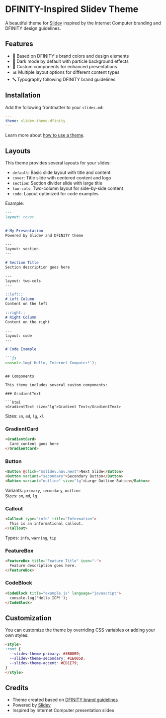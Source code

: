 # DFINITY-Inspired Slidev Theme

A beautiful theme for [Slidev](https://sli.dev) inspired by the Internet Computer branding and DFINITY design guidelines.

## Features

- 🎨 Based on DFINITY's brand colors and design elements
- 🌙 Dark mode by default with particle background effects
- 🧩 Custom components for enhanced presentations
- 📊 Multiple layout options for different content types
- 🔤 Typography following DFINITY brand guidelines

## Installation

Add the following frontmatter to your `slides.md`:

```yaml
---
theme: slidev-theme-dfinity
---
```

Learn more about [how to use a theme](https://sli.dev/themes/use).

## Layouts

This theme provides several layouts for your slides:

- `default`: Basic slide layout with title and content
- `cover`: Title slide with centered content and logo
- `section`: Section divider slide with large title
- `two-cols`: Two-column layout for side-by-side content
- `code`: Layout optimized for code examples

Example:

```md
---
layout: cover
---

# My Presentation
Powered by Slidev and DFINITY theme

---
layout: section
---

# Section Title
Section description goes here

---
layout: two-cols
---

::left::
# Left Column
Content on the left

::right::
# Right Column
Content on the right

---
layout: code
---

# Code Example

```js
console.log('Hello, Internet Computer!');
```
```

## Components

This theme includes several custom components:

### GradientText

```html
<GradientText size="lg">Gradient Text</GradientText>
```

Sizes: `sm`, `md`, `lg`, `xl`

### GradientCard

```html
<GradientCard>
  Card content goes here
</GradientCard>
```

### Button

```html
<Button @click="$slidev.nav.next">Next Slide</Button>
<Button variant="secondary">Secondary Button</Button>
<Button variant="outline" size="lg">Large Outline Button</Button>
```

Variants: `primary`, `secondary`, `outline`  
Sizes: `sm`, `md`, `lg`

### Callout

```html
<Callout type="info" title="Information">
  This is an informational callout.
</Callout>
```

Types: `info`, `warning`, `tip`

### FeatureBox

```html
<FeatureBox title="Feature Title" icon="💡">
  Feature description goes here.
</FeatureBox>
```

### CodeBlock

```html
<CodeBlock title="example.js" language="javascript">
  console.log('Hello ICP!');
</CodeBlock>
```

## Customization

You can customize the theme by overriding CSS variables or adding your own styles:

```html
<style>
:root {
  --slidev-theme-primary: #3B00B9;
  --slidev-theme-secondary: #1E005D;
  --slidev-theme-accent: #ED1E79;
}
</style>
```

## Credits

- Theme created based on [DFINITY brand guidelines](https://dfinity.frontify.com/d/pD7yZhsmpqos/internet-computer#/internet-computer/colors)
- Powered by [Slidev](https://sli.dev)
- Inspired by Internet Computer presentation slides
